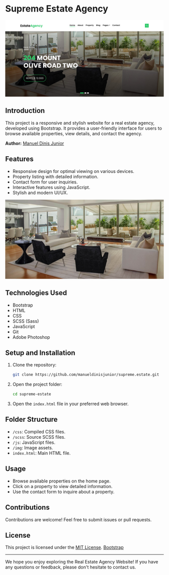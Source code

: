 # Supreme Estate Agency 

![Supreme Estate Agency](https://github.com/manueldinisjunior/supreme-estate/blob/main/assets/img/landingpage.jpg)

## Introduction

This project is a responsive and stylish website for a real estate agency, developed using Bootstrap. It provides a user-friendly interface for users to browse available properties, view details, and contact the agency.

**Author:** [Manuel Dinis Junior](https://github.com/manueldinisjunior)

## Features

- Responsive design for optimal viewing on various devices.
- Property listing with detailed information.
- Contact form for user inquiries.
- Interactive features using JavaScript.
- Stylish and modern UI/UX.

![Supreme Estate Agency](https://github.com/manueldinisjunior/supreme-estate/blob/main/assets/img/slide-1.jpg)

## Technologies Used

- Bootstrap
- HTML
- CSS
- SCSS (Sass)
- JavaScript
- Git
- Adobe Photoshop

## Setup and Installation

1. Clone the repository:

   ```bash
   git clone https://github.com/manueldinisjunior/supreme.estate.git
   ```

2. Open the project folder:

   ```bash
   cd supreme-estate
   ```

3. Open the `index.html` file in your preferred web browser.

## Folder Structure

- `/css`: Compiled CSS files.
- `/scss`: Source SCSS files.
- `/js`: JavaScript files.
- `/img`: Image assets.
- `index.html`: Main HTML file.

## Usage

- Browse available properties on the home page.
- Click on a property to view detailed information.
- Use the contact form to inquire about a property.

## Contributions

Contributions are welcome! Feel free to submit issues or pull requests.

## License

This project is licensed under the [MIT License](LICENSE).
[Bootstrap](https://bootstrapmade.com/license/)

---

We hope you enjoy exploring the Real Estate Agency Website! If you have any questions or feedback, please don't hesitate to contact us.
